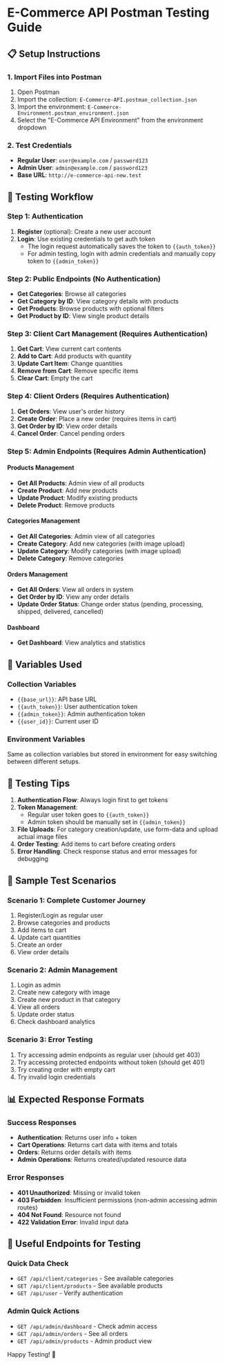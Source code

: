 # E-Commerce API Postman Testing Guide

## 📋 Setup Instructions

### 1. Import Files into Postman

1. Open Postman
2. Import the collection: `E-Commerce-API.postman_collection.json`
3. Import the environment: `E-Commerce-Environment.postman_environment.json`
4. Select the "E-Commerce API Environment" from the environment dropdown

### 2. Test Credentials

-   **Regular User**: `user@example.com` / `password123`
-   **Admin User**: `admin@example.com` / `password123`
-   **Base URL**: `http://e-commerce-api-new.test`

## 🚀 Testing Workflow

### Step 1: Authentication

1. **Register** (optional): Create a new user account
2. **Login**: Use existing credentials to get auth token
    - The login request automatically saves the token to `{{auth_token}}`
    - For admin testing, login with admin credentials and manually copy token to `{{admin_token}}`

### Step 2: Public Endpoints (No Authentication)

-   **Get Categories**: Browse all categories
-   **Get Category by ID**: View category details with products
-   **Get Products**: Browse products with optional filters
-   **Get Product by ID**: View single product details

### Step 3: Client Cart Management (Requires Authentication)

1. **Get Cart**: View current cart contents
2. **Add to Cart**: Add products with quantity
3. **Update Cart Item**: Change quantities
4. **Remove from Cart**: Remove specific items
5. **Clear Cart**: Empty the cart

### Step 4: Client Orders (Requires Authentication)

1. **Get Orders**: View user's order history
2. **Create Order**: Place a new order (requires items in cart)
3. **Get Order by ID**: View order details
4. **Cancel Order**: Cancel pending orders

### Step 5: Admin Endpoints (Requires Admin Authentication)

#### Products Management

-   **Get All Products**: Admin view of all products
-   **Create Product**: Add new products
-   **Update Product**: Modify existing products
-   **Delete Product**: Remove products

#### Categories Management

-   **Get All Categories**: Admin view of all categories
-   **Create Category**: Add new categories (with image upload)
-   **Update Category**: Modify categories (with image upload)
-   **Delete Category**: Remove categories

#### Orders Management

-   **Get All Orders**: View all orders in system
-   **Get Order by ID**: View any order details
-   **Update Order Status**: Change order status (pending, processing, shipped, delivered, cancelled)

#### Dashboard

-   **Get Dashboard**: View analytics and statistics

## 🔧 Variables Used

### Collection Variables

-   `{{base_url}}`: API base URL
-   `{{auth_token}}`: User authentication token
-   `{{admin_token}}`: Admin authentication token
-   `{{user_id}}`: Current user ID

### Environment Variables

Same as collection variables but stored in environment for easy switching between different setups.

## 📝 Testing Tips

1. **Authentication Flow**: Always login first to get tokens
2. **Token Management**:
    - Regular user token goes to `{{auth_token}}`
    - Admin token should be manually set in `{{admin_token}}`
3. **File Uploads**: For category creation/update, use form-data and upload actual image files
4. **Order Testing**: Add items to cart before creating orders
5. **Error Handling**: Check response status and error messages for debugging

## 🎯 Sample Test Scenarios

### Scenario 1: Complete Customer Journey

1. Register/Login as regular user
2. Browse categories and products
3. Add items to cart
4. Update cart quantities
5. Create an order
6. View order details

### Scenario 2: Admin Management

1. Login as admin
2. Create new category with image
3. Create new product in that category
4. View all orders
5. Update order status
6. Check dashboard analytics

### Scenario 3: Error Testing

1. Try accessing admin endpoints as regular user (should get 403)
2. Try accessing protected endpoints without token (should get 401)
3. Try creating order with empty cart
4. Try invalid login credentials

## 📊 Expected Response Formats

### Success Responses

-   **Authentication**: Returns user info + token
-   **Cart Operations**: Returns cart data with items and totals
-   **Orders**: Returns order details with items
-   **Admin Operations**: Returns created/updated resource data

### Error Responses

-   **401 Unauthorized**: Missing or invalid token
-   **403 Forbidden**: Insufficient permissions (non-admin accessing admin routes)
-   **404 Not Found**: Resource not found
-   **422 Validation Error**: Invalid input data

## 🔗 Useful Endpoints for Testing

### Quick Data Check

-   `GET /api/client/categories` - See available categories
-   `GET /api/client/products` - See available products
-   `GET /api/user` - Verify authentication

### Admin Quick Actions

-   `GET /api/admin/dashboard` - Check admin access
-   `GET /api/admin/orders` - See all orders
-   `GET /api/admin/products` - Admin product view

Happy Testing! 🎉
